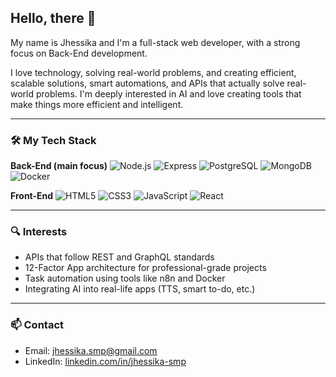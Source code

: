 ## Hello, there 👋

My name is Jhessika and I'm a full-stack web developer, with a strong focus on Back-End development. 

I love technology, solving real-world problems, and creating efficient, scalable solutions, smart automations, and APIs that actually solve real-world problems. I'm deeply interested in AI and love creating tools that make things more efficient and intelligent.

---

### 🛠️ My Tech Stack

**Back-End (main focus)**
![Node.js](https://img.shields.io/badge/-Node.js-339933?style=flat&logo=node.js&logoColor=fff)
![Express](https://img.shields.io/badge/-Express-000000?style=flat&logo=express&logoColor=fff)
![PostgreSQL](https://img.shields.io/badge/-PostgreSQL-4169E1?style=flat&logo=postgresql&logoColor=fff)
![MongoDB](https://img.shields.io/badge/-MongoDB-47A248?style=flat&logo=mongodb&logoColor=fff)
![Docker](https://img.shields.io/badge/-Docker-2496ED?style=flat&logo=docker&logoColor=fff)

**Front-End**
![HTML5](https://img.shields.io/badge/-HTML5-E34F26?style=flat&logo=html5&logoColor=fff)
![CSS3](https://img.shields.io/badge/-CSS3-1572B6?style=flat&logo=css3)
![JavaScript](https://img.shields.io/badge/-JavaScript-F7DF1E?style=flat&logo=javascript&logoColor=000)
![React](https://img.shields.io/badge/-React-61DAFB?style=flat&logo=react)

---

### 🔍 Interests

- APIs that follow REST and GraphQL standards  
- 12-Factor App architecture for professional-grade projects  
- Task automation using tools like n8n and Docker  
- Integrating AI into real-life apps (TTS, smart to-do, etc.)

---

### 📫 Contact

- Email: jhessika.smp@gmail.com 
- LinkedIn: [linkedin.com/in/jhessika-smp](https://linkedin.com/in/jhessika-smp)
